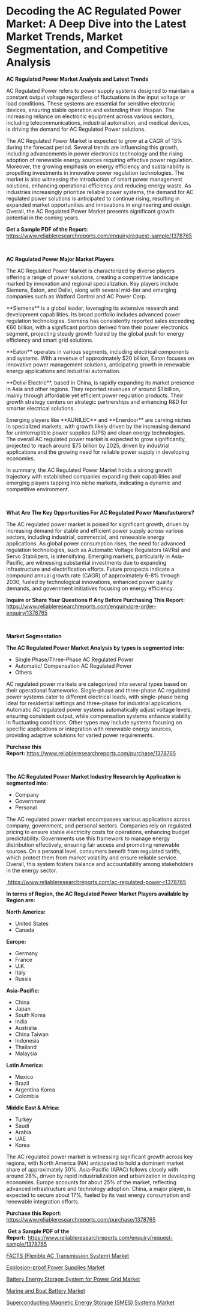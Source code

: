 <p><h1>Decoding the AC Regulated Power Market: A Deep Dive into the Latest Market Trends, Market Segmentation, and Competitive Analysis</h1></p><p><strong>AC Regulated Power Market Analysis and Latest Trends</strong></p>
<p><p>AC Regulated Power refers to power supply systems designed to maintain a constant output voltage regardless of fluctuations in the input voltage or load conditions. These systems are essential for sensitive electronic devices, ensuring stable operation and extending their lifespan. The increasing reliance on electronic equipment across various sectors, including telecommunications, industrial automation, and medical devices, is driving the demand for AC Regulated Power solutions.</p><p>The AC Regulated Power Market is expected to grow at a CAGR of 13% during the forecast period. Several trends are influencing this growth, including advancements in power electronics technology and the rising adoption of renewable energy sources requiring effective power regulation. Moreover, the growing emphasis on energy efficiency and sustainability is propelling investments in innovative power regulation technologies. The market is also witnessing the introduction of smart power management solutions, enhancing operational efficiency and reducing energy waste. As industries increasingly prioritize reliable power systems, the demand for AC regulated power solutions is anticipated to continue rising, resulting in expanded market opportunities and innovations in engineering and design. Overall, the AC Regulated Power Market presents significant growth potential in the coming years.</p></p>
<p><strong>Get a Sample PDF of the Report:&nbsp;</strong> <a href="https://www.reliableresearchreports.com/enquiry/request-sample/1378765?utm_campaign=40&utm_medium=2&utm_source=Github&utm_content=ia&utm_term=14022025&utm_id=ac-regulated-power">https://www.reliableresearchreports.com/enquiry/request-sample/1378765</a></p>
<p>&nbsp;</p>
<p><strong>AC Regulated Power Major Market Players</strong></p>
<p><p>The AC Regulated Power Market is characterized by diverse players offering a range of power solutions, creating a competitive landscape marked by innovation and regional specialization. Key players include Siemens, Eaton, and Delixi, along with several mid-tier and emerging companies such as Watford Control and AC Power Corp.</p><p>**Siemens** is a global leader, leveraging its extensive research and development capabilities. Its broad portfolio includes advanced power regulation technologies. Siemens has consistently reported sales exceeding €60 billion, with a significant portion derived from their power electronics segment, projecting steady growth fueled by the global push for energy efficiency and smart grid solutions.</p><p>**Eaton** operates in various segments, including electrical components and systems. With a revenue of approximately $20 billion, Eaton focuses on innovative power management solutions, anticipating growth in renewable energy applications and industrial automation.</p><p>**Delixi Electric**, based in China, is rapidly expanding its market presence in Asia and other regions. They reported revenues of around $1 billion, mainly through affordable yet efficient power regulation products. Their growth strategy centers on strategic partnerships and enhancing R&D for smarter electrical solutions.</p><p>Emerging players like **AUNILEC** and **Enerdoor** are carving niches in specialized markets, with growth likely driven by the increasing demand for uninterruptible power supplies (UPS) and clean energy technologies. The overall AC regulated power market is expected to grow significantly, projected to reach around $75 billion by 2025, driven by industrial applications and the growing need for reliable power supply in developing economies.</p><p>In summary, the AC Regulated Power Market holds a strong growth trajectory with established companies expanding their capabilities and emerging players tapping into niche markets, indicating a dynamic and competitive environment.</p></p>
<p>&nbsp;</p>
<p><strong>What Are The Key Opportunities For AC Regulated Power Manufacturers?</strong></p>
<p><p>The AC regulated power market is poised for significant growth, driven by increasing demand for stable and efficient power supply across various sectors, including industrial, commercial, and renewable energy applications. As global power consumption rises, the need for advanced regulation technologies, such as Automatic Voltage Regulators (AVRs) and Servo Stabilizers, is intensifying. Emerging markets, particularly in Asia-Pacific, are witnessing substantial investments due to expanding infrastructure and electrification efforts. Future prospects indicate a compound annual growth rate (CAGR) of approximately 6-8% through 2030, fueled by technological innovations, enhanced power quality demands, and government initiatives focusing on energy efficiency.</p></p>
<p><strong>Inquire or Share Your Questions If Any Before Purchasing This Report:</strong> <a href="https://www.reliableresearchreports.com/enquiry/pre-order-enquiry/1378765?utm_campaign=40&utm_medium=2&utm_source=Github&utm_content=ia&utm_term=14022025&utm_id=ac-regulated-power">https://www.reliableresearchreports.com/enquiry/pre-order-enquiry/1378765</a></p>
<p>&nbsp;</p>
<p><strong>Market Segmentation</strong></p>
<p><strong>The AC Regulated Power Market Analysis by types is segmented into:</strong></p>
<p><ul><li>Single Phase/Three-Phase AC Regulated Power</li><li>Automatic/ Compensation AC Regulated Power</li><li>Others</li></ul></p>
<p><p>AC regulated power markets are categorized into several types based on their operational frameworks. Single-phase and three-phase AC regulated power systems cater to different electrical loads, with single-phase being ideal for residential settings and three-phase for industrial applications. Automatic AC regulated power systems automatically adjust voltage levels, ensuring consistent output, while compensation systems enhance stability in fluctuating conditions. Other types may include systems focusing on specific applications or integration with renewable energy sources, providing adaptive solutions for varied power requirements.</p></p>
<p><strong>Purchase this Report:&nbsp;</strong><a href="https://www.reliableresearchreports.com/purchase/1378765?utm_campaign=40&utm_medium=2&utm_source=Github&utm_content=ia&utm_term=14022025&utm_id=ac-regulated-power">https://www.reliableresearchreports.com/purchase/1378765</a></p>
<p>&nbsp;</p>
<p><strong>The AC Regulated Power Market Industry Research by Application is segmented into:</strong></p>
<p><ul><li>Company</li><li>Government</li><li>Personal</li></ul></p>
<p><p>The AC regulated power market encompasses various applications across company, government, and personal sectors. Companies rely on regulated pricing to ensure stable electricity costs for operations, enhancing budget predictability. Governments use this framework to manage energy distribution effectively, ensuring fair access and promoting renewable sources. On a personal level, consumers benefit from regulated tariffs, which protect them from market volatility and ensure reliable service. Overall, this system fosters balance and accountability among stakeholders in the energy sector.</p></p>
<p><a href="https://www.reliableresearchreports.com/ac-regulated-power-r1378765?utm_campaign=40&utm_medium=2&utm_source=Github&utm_content=ia&utm_term=14022025&utm_id=ac-regulated-power">&nbsp;https://www.reliableresearchreports.com/ac-regulated-power-r1378765</a></p>
<p><strong>In terms of Region, the AC Regulated Power Market Players available by Region are:</strong></p>
<p>
    <p> <strong> North America: </strong>
        <ul>
            <li>United States</li>
            <li>Canada</li>
        </ul>
        </p> 
    <p> <strong> Europe: </strong>
        <ul>
            <li>Germany</li>
            <li>France</li>
            <li>U.K.</li>
            <li>Italy</li>
            <li>Russia</li>
        </ul>
        </p> 
    <p> <strong> Asia-Pacific: </strong>
        <ul>
            <li>China</li>
            <li>Japan</li>
            <li>South Korea</li>
            <li>India</li>
            <li>Australia</li>
            <li>China Taiwan</li>
            <li>Indonesia</li>
            <li>Thailand</li>
            <li>Malaysia</li>
        </ul>
        </p> 
    <p> <strong> Latin America: </strong>
        <ul>
            <li>Mexico</li>
            <li>Brazil</li>
            <li>Argentina Korea</li>
            <li>Colombia</li>
        </ul>
        </p> 
    <p> <strong> Middle East & Africa: </strong>
        <ul>
            <li>Turkey</li>
            <li>Saudi</li>
            <li>Arabia</li>
            <li>UAE</li>
            <li>Korea</li>
        </ul>
    </p>
    </p>
<p><p>The AC regulated power market is witnessing significant growth across key regions, with North America (NA) anticipated to hold a dominant market share of approximately 30%. Asia-Pacific (APAC) follows closely with around 28%, driven by rapid industrialization and urbanization in developing economies. Europe accounts for about 25% of the market, reflecting advanced infrastructure and technology adoption. China, a major player, is expected to secure about 17%, fueled by its vast energy consumption and renewable integration efforts.</p></p>
<p><strong>Purchase this Report: </strong><a href="https://www.reliableresearchreports.com/purchase/1378765?utm_campaign=40&utm_medium=2&utm_source=Github&utm_content=ia&utm_term=14022025&utm_id=ac-regulated-power">https://www.reliableresearchreports.com/purchase/1378765</a></p>
<p>&nbsp;<strong>Get a Sample PDF of the Report:&nbsp;&nbsp;</strong><a href="https://www.reliableresearchreports.com/enquiry/request-sample/1378765?utm_campaign=40&utm_medium=2&utm_source=Github&utm_content=ia&utm_term=14022025&utm_id=ac-regulated-power">https://www.reliableresearchreports.com/enquiry/request-sample/1378765</a></p>
<p><strong></strong></p>
<p><p><a href="https://github.com/giblydirani3/Market-Research-Report-List-1/blob/main/facts-flexible-ac-transmission-system-market.md?utm_campaign=40&utm_medium=2&utm_source=Github&utm_content=ia&utm_term=14022025&utm_id=ac-regulated-power">FACTS (Flexible AC Transmission System) Market</a></p><p><a href="https://github.com/sderolza/Market-Research-Report-List-1/blob/main/explosion-proof-power-supplies-market.md?utm_campaign=40&utm_medium=2&utm_source=Github&utm_content=ia&utm_term=14022025&utm_id=ac-regulated-power">Explosion-proof Power Supplies Market</a></p><p><a href="https://github.com/ijffseandy/Market-Research-Report-List-1/blob/main/battery-energy-storage-system-for-power-grid-market.md?utm_campaign=40&utm_medium=2&utm_source=Github&utm_content=ia&utm_term=14022025&utm_id=ac-regulated-power">Battery Energy Storage System for Power Grid Market</a></p><p><a href="https://github.com/voigttyagi/Market-Research-Report-List-1/blob/main/marine-and-boat-battery-market.md?utm_campaign=40&utm_medium=2&utm_source=Github&utm_content=ia&utm_term=14022025&utm_id=ac-regulated-power">Marine and Boat Battery Market</a></p><p><a href="https://github.com/daphnyvashdi/Market-Research-Report-List-1/blob/main/superconducting-magnetic-energy-storage-smes-systems-market.md?utm_campaign=40&utm_medium=2&utm_source=Github&utm_content=ia&utm_term=14022025&utm_id=ac-regulated-power">Superconducting Magnetic Energy Storage (SMES) Systems Market</a></p></p>